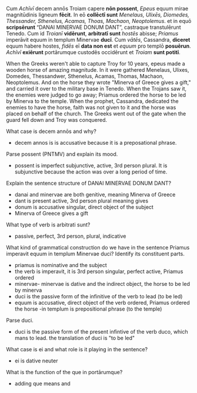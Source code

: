 Cum *Achīvī* decem annōs Troiam capere **nōn possent**, *Epeus* equum mirae magnitūdinis ligneum **fēcit**. 
In eō **collēctī sunt** *Menelaus, Ulixēs, Diomedes, Thessander, Sthenelus, Acamas, Thoas, Machaon, Neoptolemus*. 
et in equō **scripsērunt** “DANAI MINERVAE DONUM DANT”, castraque transtulērunt Tenedo.
Cum id *Troianī* **vidērunt**, **arbitratī sunt** *hostēs* abisse; 
*Priamus* imperāvit equum in templum Minervae **ducī**. 
Cum *vātēs*, Cassandra, **diceret** equum habere hostes, *fidēs* eī **data non est** et *equum* pro templō **posuērun**. 
*Achīvī* **exiērunt** portārumque custodēs occidērunt et *Troiam* **sunt potitī**.

When the Greeks weren't able to capture Troy for 10 years, 
epeus made a wooden horse of amazing magnitude. 
In it were gathered Menelaus, Ulixes, Domedes, Thessandwer, Sthenelus, Acamas, Thomas, Machaon, Neoptolemus.
And on the horse they wrote "Minerva of Greece gives a gift," and carried it over to the military base in Tenedo. 
When the Trojans saw it, the enemies were judged to go away; Priamus ordered the horse to be led by Minerva to the temple. 
When the prophet, Cassandra, dedicated the enemies to have the horse, faith was not given to it and the horse was placed on behalf of the church.
The Greeks went out of the gate when the guard fell down and Troy was conquered. 

What case is decem annōs and why?
- decem annos is is accusative because it is a preposational phrase.

Parse possent (PNTMV) and explain its mood.
- possent is imperfect subjunctive, active, 3rd person plural. It is subjunctive because the action was over a long period of time. 

Explain the sentence structure of DANAI MINERVAE DONUM DANT?
- danai and minervae are both genitive, meaning Minerva of Greece 
- dant is present active, 3rd person plural meaning gives 
- donum is accusative singular, direct object of the subject 
- Minerva of Greece gives a gift

What type of verb is arbitrati sunt?
- passive, perfect, 3rd person, plural, indicative 

What kind of grammatical construction do we have in the sentence Priamus imperavit equum in templum Minervae duci? Identify its constituent parts.
 - priamus is nominative and the subject 
 - the verb is imperavit, it is 3rd person singular, perfect active, Priamus ordered 
 - minervae- minervae is dative and the indirect object, the horse to be led by minerva 
 - duci is the passive form of the infinitive of the verb to lead (to be led) 
 - equum is accusative, direct object of the verb ordered, Priamus ordered the horse 
 -in templum is prepositional phrase (to the temple) 
 
Parse duci.
- duci is the passive form of the present infintive of the verb duco, which mans to lead. the translation of duci is "to be led" 

What case is ei and what role is it playing in the sentence?
- ei is dative neuter

What is the function of the que in portārumque?
- adding que means and 
